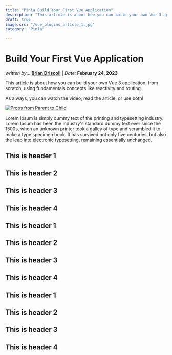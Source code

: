```yaml
---
title: "Pinia Build Your First Vue Application"
description: "This article is about how you can build your own Vue 3 application, from scratch, using fundamentals concepts like reactivity and routing."
draft: true
image.src: "/vue_plugins_article_1.jpg"
category: "Pinia"

---
```


# Build Your First Vue Application

<i class="italic">written by</i>... <b><a href="https://www.linkedin.com/in/brianrdriscoll/" target="__blank">Brian Driscoll</a></b> | <i>Date:</i> <b>February 24, 2023</b>

This article is about how you can build your own Vue 3 application, from scratch, using fundamentals concepts like reactivity and routing.

<HeaderNavigation> </HeaderNavigation>

As always, you can watch the video, read the article, or use both!

<a id="img" href="https://youtu.be/1Jm5Zyjvjoo" target="__blank"> ![Props from Parent to Child](/random_thumbnail.png) </a>

Lorem Ipsum is simply dummy text of the printing and typesetting industry. Lorem Ipsum has been the industry's standard dummy text ever since the 1500s, when an unknown printer took a galley of type and scrambled it to make a type specimen book. It has survived not only five centuries, but also the leap into electronic typesetting, remaining essentially unchanged.


## This is header 1

## This is header 2

## This is header 3

## This is header 4


## This is header 1

## This is header 2

## This is header 3

## This is header 4


## This is header 1

## This is header 2

## This is header 3

## This is header 4